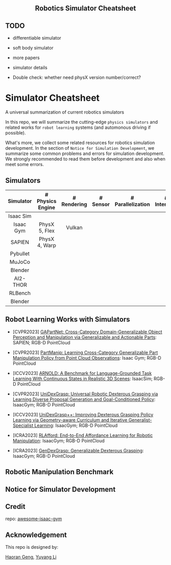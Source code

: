 <h2 align="center">
  <b>Robotics Simulator Cheatsheet</b>

</h2>

## TODO

- differentiable simulator

- soft body simulator

- more papers

- simulator details

- Double check: whether need physX version number/correct?

# Simulator Cheatsheet

A universal summarization of current robotics simulators

In this repo, we will summarize the cutting-edge `physics simulators` and related works for `robot learning` systems (and automonous driving if possible). 

What's more, we collect some related resources for robotics simulation development. In the section of `Notice for Simulation Development`, we summarize some common problems and errors for simulation development. We strongly recommended to read them before development and also when meet some errors.

## Simulators

|    Simulator     |# Physics Engine| # Rendering | # Sensor |# Parallelization|# Interface|
|:----------------:|:--------------:|:-----------:|:--------:|:---------------:|:---------:|
|     Isaac Sim    |                |             |          |                 |           |
|     Isaac Gym    | PhysX 5, Flex  |   Vulkan    |          |                 |           |
|      SAPIEN      | PhysX 4, Warp  |             |          |                 |           |
|      Pybullet    |                |             |          |                 |           |
|      MuJoCo      |                |             |          |                 |           |
|      Blender     |                |             |          |                 |           |
|      AI2-THOR    |                |             |          |                 |           |
|      RLBench     |                |             |          |                 |           |
|      Blender     |                |             |          |                 |           |

## Robot Learning Works with Simulators

- [CVPR2023] [GAPartNet: Cross-Category Domain-Generalizable Object Perception and Manipulation via Generalizable and Actionable Parts](https://github.com/PKU-EPIC/GAPartNet): SAPIEN; RGB-D PointCloud

- [CVPR2023] [PartManip: Learning Cross-Category Generalizable Part Manipulation Policy from Point Cloud Observations](https://github.com/PKU-EPIC/PartManip): Isaac Gym; RGB-D PointCloud

- [ICCV2023] [ARNOLD: A Benchmark for Language-Grounded Task Learning With Continuous States in Realistic 3D Scenes](https://arnold-benchmark.github.io/): IsaacSim; RGB-D PointCloud

- [CVPR2023] [UniDexGrasp: Universal Robotic Dexterous Grasping via Learning Diverse Proposal Generation and Goal-Conditioned Policy](https://pku-epic.github.io/UniDexGrasp/): IsaacGym; RGB-D PointCloud
- [ICCV2023] [UniDexGrasp++: Improving Dexterous Grasping Policy Learning via Geometry-aware Curriculum and Iterative Generalist-Specialist Learning](https://pku-epic.github.io/UniDexGrasp++/): IsaacGym; RGB-D PointCloud

- [ICRA2023] [RLAfford: End-to-End Affordance Learning for Robotic Manipulation](https://sites.google.com/view/rlafford/): IsaacGym; RGB-D PointCloud

- [ICRA2023] [GenDexGrasp: Generalizable Dexterous Grasping](https://sites.google.com/view/gendexgrasp/): IsaacGym; RGB-D PointCloud


## Robotic Manipulation Benchmark


## Notice for Simulator Development


## Credit

repo: [awesome-isaac-gym](https://github.com/wangcongrobot/awesome-isaac-gym)

## Acknowledgement

This repo is designed by:

[Haoran Geng](https://geng-haoran.github.io/), [Yuyang Li](https://yuyangli.com/)

